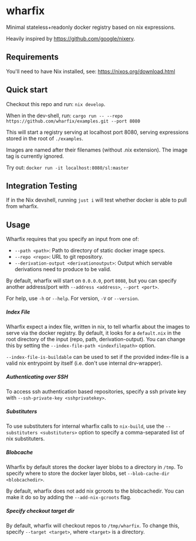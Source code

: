 # wharfix

Minimal stateless+readonly docker registry based on nix expressions.

Heavily inspired by https://github.com/google/nixery.

## Requirements

You'll need to have Nix installed, see: https://nixos.org/download.html

## Quick start

Checkout this repo and run: `nix develop`.

When in the dev-shell, run: `cargo run -- --repo https://github.com/wharfix/examples.git --port 8080`

This will start a registry serving at localhost port 8080, serving expressions stored in the root of `./examples`.

Images are named after their filenames (without .nix extension).
The image tag is currently ignored.

Try out: `docker run -it localhost:8080/sl:master`

## Integration Testing

If in the Nix devshell, running `just i` will test whether docker is able to pull from wharfix.

## Usage

Wharfix requires that you specify an input from one of:
+ `--path <path>`: Path to directory of static docker image specs.
+ `--repo <repo>`: URL to git repository.
+ `--derivation-output <derivationoutput>`: Output which servable derivations
  need to produce to be valid.

By default, wharfix will start on `0.0.0.0`, port `8088`, but you can specify
another address/port with `--address <address>`, `--port <port>`.

For help, use `-h` or `--help`. For version, `-V` or `--version`.

##### Index File

Wharfix expect a index file, written in nix, to tell wharfix about the images to
serve via the docker registry. By default, it looks for a `default.nix` in the
root directory of the input (repo, path, derivation-output). You can change this
by setting the `--index-file-path <indexfilepath>` option.

<!-- Clarify this -->
`--index-file-is-buildable` can be used to set if the provided index-file is a
valid nix entrypoint by itself (i.e. don't use internal drv-wrapper).

##### Authenticating over SSH

To access ssh authentication based repositories, specify a ssh private key with `--ssh-private-key <sshprivatekey>`.

##### Substituters

To use substituters for internal wharfix calls to `nix-build`, use the `--substituters <substituters>` option to specify a comma-separated list of nix substituters.

##### Blobcache

Wharfix by default stores the docker layer blobs to a directory in `/tmp`. To specify where to store the docker layer blobs, set `--blob-cache-dir <blobcachedir>`.

By default, wharfix does not add nix gcroots to the blobcachedir. You can make it do so by adding the `--add-nix-gcroots` flag.

##### Specify checkout target dir

By default, wharfix will checkout repos to `/tmp/wharfix`. To change this, specify `--target <target>`, where `<target>` is a directory.
